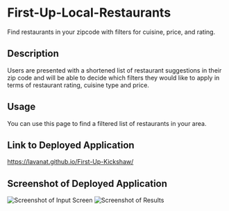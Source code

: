 # First-Up-Local-Restaurants
Find restaurants in your zipcode with filters for cuisine, price, and rating.

## Description

Users are presented with a shortened list of restaurant suggestions in their zip code and will be able to decide which filters they would like to apply in terms of restaurant rating, cuisine type and price.

## Usage

You can use this page to find a filtered list of restaurants in your area.

## Link to Deployed Application

https://lavanat.github.io/First-Up-Kickshaw/

## Screenshot of Deployed Application
![Screenshot of Input Screen](./Screenshot-input-screen.png)
![Screenshot of Results](./Screenshot-results-screen.png)

